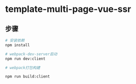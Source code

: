 <!--
 * @LastEditTime : 2020-06-11 12:02:28
 * @Description: readme
 -->

# template-multi-page-vue-ssr

## 步骤

```bash
# 安装依赖
npm install

# webpack-dev-server启动
npm run dev:client

# webpack打包构建

npm run build:client
```
